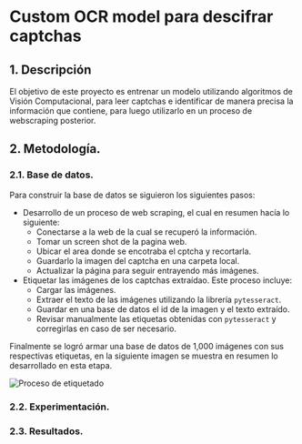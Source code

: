 # Custom OCR model para descifrar captchas

## 1. Descripción
El objetivo de este proyecto es entrenar un modelo utilizando algoritmos de Visión Computacional, para leer captchas e identificar de manera precisa la información que contiene, para luego utilizarlo en un proceso de webscraping posterior.

## 2. Metodología.
### 2.1. Base de datos.
Para construir la base de datos se siguieron los siguientes pasos:
- Desarrollo de un proceso de web scraping, el cual en resumen hacía lo siguiente:
    - Conectarse a la web de la cual se recuperó la información.
    - Tomar un screen shot de la pagina web.
    - Ubicar el area donde se encotraba el cptcha y recortarla.
    - Guardarlo la imagen del captcha en una carpeta local.
    - Actualizar la página para seguir entrayendo más imágenes.
- Etiquetar las imágenes de los captchas extraídao. Este proceso incluye:
    - Cargar las imágenes.
    - Extraer el texto de las imágenes utilizando la librería ``pytesseract``.
    - Guardar en una base de datos el id de la imagen y el texto extraído.
    - Revisar manualmente las etiquetas obtenidas con ``pytesseract`` y corregirlas en caso de ser necesario.

Finalmente se logró armar una base de datos de 1,000 imágenes con sus respectivas etiquetas, en la siguiente imagen se muestra en resumen lo desarrollado en esta etapa.

![Proceso de etiquetado](https://github.com/user-attachments/assets/6933d08e-9387-454f-b068-7e49ca2bd9c4)

### 2.2. Experimentación.
### 2.3. Resultados.

